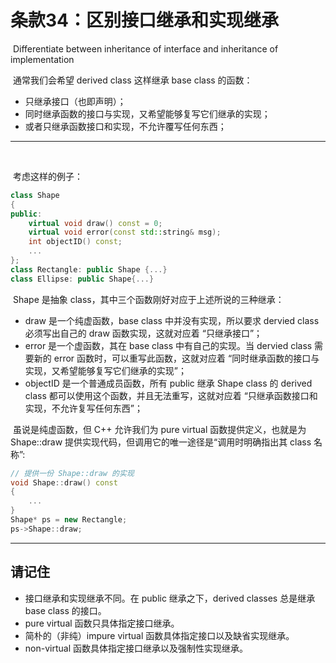 # 条款34：区别接口继承和实现继承

​		Differentiate between inheritance of interface and inheritance of implementation

​	通常我们会希望 derived class 这样继承 base class 的函数：

- 只继承接口（也即声明）；
- 同时继承函数的接口与实现，又希望能够复写它们继承的实现；
- 或者只继承函数接口和实现，不允许覆写任何东西；

---

​	

​	考虑这样的例子：

````c++
class Shape
{
public:
	virtual void draw() const = 0;
    virtual void error(const std::string& msg);
    int objectID() const;
    ...
};
class Rectangle: public Shape {...}
class Ellipse: public Shape{...}
````

​	Shape 是抽象 class，其中三个函数刚好对应于上述所说的三种继承：

- draw 是一个纯虚函数，base class 中并没有实现，所以要求 dervied class 必须写出自己的 draw 函数实现，这就对应着 “只继承接口”；
- error 是一个虚函数，其在 base class 中有自己的实现。当 dervied class 需要新的 error 函数时，可以重写此函数，这就对应着 “同时继承函数的接口与实现，又希望能够复写它们继承的实现”；
- objectID 是一个普通成员函数，所有 public 继承 Shape class 的 derived class 都可以使用这个函数，并且无法重写，这就对应着 “只继承函数接口和实现，不允许复写任何东西”；

​	虽说是纯虚函数，但 C++ 允许我们为 pure virtual 函数提供定义，也就是为 Shape::draw 提供实现代码，但调用它的唯一途径是“调用时明确指出其 class 名称”:

````c++
// 提供一份 Shape::draw 的实现
void Shape::draw() const
{
    ...
}
Shape* ps = new Rectangle;
ps->Shape::draw;
````

---



## 请记住

- 接口继承和实现继承不同。在 public 继承之下，derived classes 总是继承 base class 的接口。
- pure virtual 函数只具体指定接口继承。
- 简朴的（非纯）impure virtual 函数具体指定接口以及缺省实现继承。
- non-virtual 函数具体指定接口继承以及强制性实现继承。